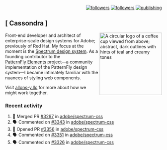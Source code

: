 <p align="right"><a rel="me" href="https://front-end.social/@castastrophe">
    <img alt="followers" title="Follow me on Mastodon" src="https://img.shields.io/mastodon/follow/109297102751309835?domain=https%3A%2F%2Ffront-end.social&label=Follow&logo=mastodon&logoColor=white&style=for-the-badge&labelColor=008080&color=006969"/></a>
  <a href="https://codepen.io/castastrophe/">
    <img alt="followers" title="Follow me on CodePen" src="https://img.shields.io/badge/23-1?color=640464&labelColor=7c007c&style=for-the-badge&logo=codepen&label=Follow"/></a>
<a href="https://castastrophe.medium.com/">
    <img alt="publishing" title="View articles on Medium" src="https://img.shields.io/badge/107-1?color=666&labelColor=444&label=subscribe&logo=medium&logoColor=white&style=for-the-badge"/></a>
</p>

## [&nbsp;Cassondra&nbsp;]

<img align="right" src="https://github-production-user-asset-6210df.s3.amazonaws.com/1840295/253016758-ba468774-1cd3-42c2-8f43-947b5eeb5edf.png" height="200" alt="A circular logo of a coffee cup viewed from above; abstract, dark outlines with hints of teal and creamy tones">

Front-end developer and architect of enterprise-scale design systems for Adobe; previously of Red Hat. My focus at the moment is the [Spectrum design system](https://github.com/adobe/spectrum-css). As a founding contributor to the [PatternFly&nbsp;Elements](https://github.com/patternfly/patternfly-elements) project&mdash;a community implementation of the PatternFly design system&mdash;I became intimately familiar with the nuances of styling web components.

Visit [allons-y.llc](http://allons-y.llc/) for more about how we might work together.

### Recent activity

<!--START_SECTION:activity-->
1. 🎉 Merged PR [#3297](https://github.com/adobe/spectrum-css/pull/3297) in [adobe/spectrum-css](https://github.com/adobe/spectrum-css)
2. 🗣 Commented on [#3343](https://github.com/adobe/spectrum-css/pull/3343#issuecomment-2448391454) in [adobe/spectrum-css](https://github.com/adobe/spectrum-css)
3. 💪 Opened PR [#3356](https://github.com/adobe/spectrum-css/pull/3356) in [adobe/spectrum-css](https://github.com/adobe/spectrum-css)
4. 🗣 Commented on [#3351](https://github.com/adobe/spectrum-css/pull/3351#issuecomment-2447472473) in [adobe/spectrum-css](https://github.com/adobe/spectrum-css)
5. 🗣 Commented on [#3326](https://github.com/adobe/spectrum-css/pull/3326#issuecomment-2447166529) in [adobe/spectrum-css](https://github.com/adobe/spectrum-css)
<!--END_SECTION:activity-->
